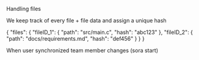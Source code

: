 Handling files

We keep track of every file + file data and assign a unique hash

{
  "files": {
    "fileID_1": { "path": "src/main.c", "hash": "abc123" },
    "fileID_2": { "path": "docs/requirements.md", "hash": "def456" }
  }
}


When user synchronized team member changes (sora start)



